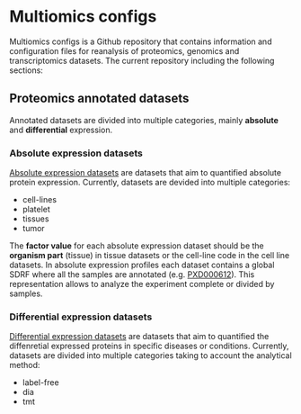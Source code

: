 # Multiomics configs

Multiomics configs is a Github repository that contains information and configuration files for reanalysis of proteomics, genomics and transcriptomics datasets. The current repository including the following sections: 

## Proteomics annotated datasets

Annotated datasets are divided into multiple categories, mainly **absolute** and **differential** expression. 

### Absolute expression datasets

[Absolute expression datasets](https://github.com/multiomics/multiomics-configs/tree/master/datasets/absolute-expression) are datasets that aim to quantified absolute protein expression. Currently, datasets are devided into multiple categories: 

- cell-lines 
- platelet
- tissues 
- tumor

The **factor value** for each absolute expression dataset should be the **organism part** (tissue) in tissue datasets or the cell-line code in the cell line datasets. In absolute expression profiles each dataset contains a global SDRF where all the samples are annotated (e.g. [PXD000612](https://github.com/multiomics/multiomics-configs/tree/master/datasets/absolute-expression/cell-lines/PXD000612)). This representation allows to analyze the experiment complete or divided by samples. 

### Differential expression datasets 

[Differential expression datasets](https://github.com/multiomics/multiomics-configs/tree/master/datasets/differential-datasets) are datasets that aim to quantified the diffenretial expressed proteins in specific diseases or conditions. Currently, datasets are divided into multiple categories taking to account the analytical method: 

- label-free 
- dia 
- tmt 






 
